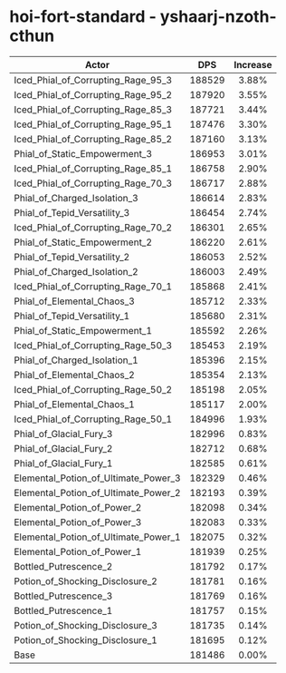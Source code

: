 # hoi-fort-standard - yshaarj-nzoth-cthun
| Actor | DPS | Increase |
|---|:---:|:---:|
|Iced_Phial_of_Corrupting_Rage_95_3|188529|3.88%|
|Iced_Phial_of_Corrupting_Rage_95_2|187920|3.55%|
|Iced_Phial_of_Corrupting_Rage_85_3|187721|3.44%|
|Iced_Phial_of_Corrupting_Rage_95_1|187476|3.30%|
|Iced_Phial_of_Corrupting_Rage_85_2|187160|3.13%|
|Phial_of_Static_Empowerment_3|186953|3.01%|
|Iced_Phial_of_Corrupting_Rage_85_1|186758|2.90%|
|Iced_Phial_of_Corrupting_Rage_70_3|186717|2.88%|
|Phial_of_Charged_Isolation_3|186614|2.83%|
|Phial_of_Tepid_Versatility_3|186454|2.74%|
|Iced_Phial_of_Corrupting_Rage_70_2|186301|2.65%|
|Phial_of_Static_Empowerment_2|186220|2.61%|
|Phial_of_Tepid_Versatility_2|186053|2.52%|
|Phial_of_Charged_Isolation_2|186003|2.49%|
|Iced_Phial_of_Corrupting_Rage_70_1|185868|2.41%|
|Phial_of_Elemental_Chaos_3|185712|2.33%|
|Phial_of_Tepid_Versatility_1|185680|2.31%|
|Phial_of_Static_Empowerment_1|185592|2.26%|
|Iced_Phial_of_Corrupting_Rage_50_3|185453|2.19%|
|Phial_of_Charged_Isolation_1|185396|2.15%|
|Phial_of_Elemental_Chaos_2|185354|2.13%|
|Iced_Phial_of_Corrupting_Rage_50_2|185198|2.05%|
|Phial_of_Elemental_Chaos_1|185117|2.00%|
|Iced_Phial_of_Corrupting_Rage_50_1|184996|1.93%|
|Phial_of_Glacial_Fury_3|182996|0.83%|
|Phial_of_Glacial_Fury_2|182712|0.68%|
|Phial_of_Glacial_Fury_1|182585|0.61%|
|Elemental_Potion_of_Ultimate_Power_3|182329|0.46%|
|Elemental_Potion_of_Ultimate_Power_2|182193|0.39%|
|Elemental_Potion_of_Power_2|182098|0.34%|
|Elemental_Potion_of_Power_3|182083|0.33%|
|Elemental_Potion_of_Ultimate_Power_1|182075|0.32%|
|Elemental_Potion_of_Power_1|181939|0.25%|
|Bottled_Putrescence_2|181792|0.17%|
|Potion_of_Shocking_Disclosure_2|181781|0.16%|
|Bottled_Putrescence_3|181769|0.16%|
|Bottled_Putrescence_1|181757|0.15%|
|Potion_of_Shocking_Disclosure_3|181735|0.14%|
|Potion_of_Shocking_Disclosure_1|181695|0.12%|
|Base|181486|0.00%|
